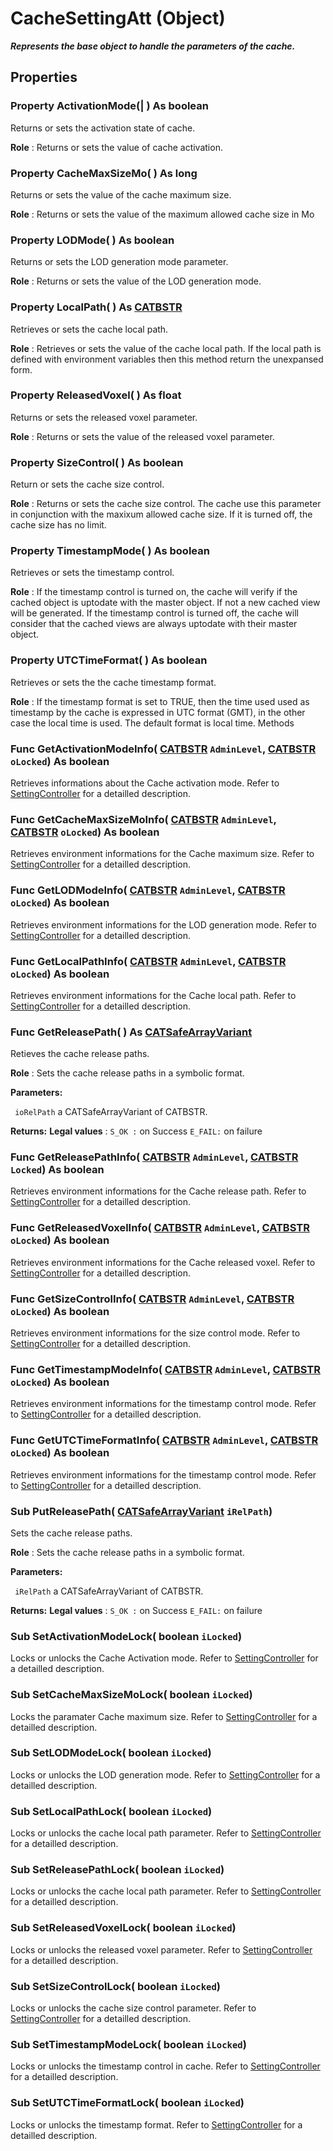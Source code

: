 # CacheSettingAtt (Object)

**_Represents the base object to handle the parameters of the cache._**

## Properties

### Property **ActivationMode**(| ) As boolean

   Returns or sets the activation state of cache.

**Role** : Returns or sets the value of cache activation.  
### Property **CacheMaxSizeMo**( ) As long

   Returns or sets the value of the cache maximum size.

**Role** : Returns or sets the value of the maximum allowed cache size in Mo  
### Property **LODMode**( ) As boolean

   Returns or sets the LOD generation mode parameter.

**Role** : Returns or sets the value of the LOD generation mode.  
### Property **LocalPath**( ) As [CATBSTR](../System/typedef_CATBSTR_8129.md)

   Retrieves or sets the cache local path.

**Role** : Retrieves or sets the value of the cache local path. If the local path is defined with environment variables then this method return the unexpansed form.  
### Property **ReleasedVoxel**( ) As float

   Returns or sets the released voxel parameter.

**Role** : Returns or sets the value of the released voxel parameter.  
### Property **SizeControl**( ) As boolean

   Return or sets the cache size control.

**Role** : Returns or sets the cache size control. The cache use this parameter in conjunction with the maxixum allowed cache size. If it is turned off, the cache size has no limit.  
### Property **TimestampMode**( ) As boolean

   Retrieves or sets the timestamp control.

**Role** : If the timestamp control is turned on, the cache will verify if the cached object is uptodate with the master object. If not a new cached view will be generated.
If the timestamp control is turned off, the cache will consider that the cached views are always uptodate with their master object.  
### Property **UTCTimeFormat**( ) As boolean

   Retrieves or sets the the cache timestamp format.

**Role** : If the timestamp format is set to TRUE, then the time used used as timestamp by the cache is expressed in UTC format (GMT), in the other case the local time is used. The default format is local time.  Methods

### Func **GetActivationModeInfo**( [CATBSTR](../System/typedef_CATBSTR_8129.md)  `AdminLevel`,  [CATBSTR](../System/typedef_CATBSTR_8129.md)  `oLocked`) As boolean

   Retrieves informations about the Cache activation mode.
Refer to [SettingController](../System/interface_SettingController_63320.md) for a detailled description.  
### Func **GetCacheMaxSizeMoInfo**( [CATBSTR](../System/typedef_CATBSTR_8129.md)  `AdminLevel`,  [CATBSTR](../System/typedef_CATBSTR_8129.md)  `oLocked`) As boolean

   Retrieves environment informations for the Cache maximum size.
Refer to [SettingController](../System/interface_SettingController_63320.md) for a detailled description.  
### Func **GetLODModeInfo**( [CATBSTR](../System/typedef_CATBSTR_8129.md)  `AdminLevel`,  [CATBSTR](../System/typedef_CATBSTR_8129.md)  `oLocked`) As boolean

   Retrieves environment informations for the LOD generation mode.
Refer to [SettingController](../System/interface_SettingController_63320.md) for a detailled description.  
### Func **GetLocalPathInfo**( [CATBSTR](../System/typedef_CATBSTR_8129.md)  `AdminLevel`,  [CATBSTR](../System/typedef_CATBSTR_8129.md)  `oLocked`) As boolean

   Retrieves environment informations for the Cache local path.
Refer to [SettingController](../System/interface_SettingController_63320.md) for a detailled description.  
### Func **GetReleasePath**( ) As [CATSafeArrayVariant](../System/typedef_CATSafeArrayVariant_73843.md)

   Retieves the cache release paths.

**Role** : Sets the cache release paths in a symbolic format.

**Parameters:**

` ioRelPath`      a CATSafeArrayVariant of CATBSTR.

**Returns:**      **Legal values** :
`S_OK :` on Success
`E_FAIL:` on failure  
### Func **GetReleasePathInfo**( [CATBSTR](../System/typedef_CATBSTR_8129.md)  `AdminLevel`,  [CATBSTR](../System/typedef_CATBSTR_8129.md)  `Locked`) As boolean

   Retrieves environment informations for the Cache release path.
Refer to [SettingController](../System/interface_SettingController_63320.md) for a detailled description.  
### Func **GetReleasedVoxelInfo**( [CATBSTR](../System/typedef_CATBSTR_8129.md)  `AdminLevel`,  [CATBSTR](../System/typedef_CATBSTR_8129.md)  `oLocked`) As boolean

   Retrieves environment informations for the Cache released voxel.
Refer to [SettingController](../System/interface_SettingController_63320.md) for a detailled description.  
### Func **GetSizeControlInfo**( [CATBSTR](../System/typedef_CATBSTR_8129.md)  `AdminLevel`,  [CATBSTR](../System/typedef_CATBSTR_8129.md)  `oLocked`) As boolean

   Retrieves environment informations for the size control mode.
Refer to [SettingController](../System/interface_SettingController_63320.md) for a detailled description.  
### Func **GetTimestampModeInfo**( [CATBSTR](../System/typedef_CATBSTR_8129.md)  `AdminLevel`,  [CATBSTR](../System/typedef_CATBSTR_8129.md)  `oLocked`) As boolean

   Retrieves environment informations for the timestamp control mode.
Refer to [SettingController](../System/interface_SettingController_63320.md) for a detailled description.  
### Func **GetUTCTimeFormatInfo**( [CATBSTR](../System/typedef_CATBSTR_8129.md)  `AdminLevel`,  [CATBSTR](../System/typedef_CATBSTR_8129.md)  `oLocked`) As boolean

   Retrieves environment informations for the timestamp control mode.
Refer to [SettingController](../System/interface_SettingController_63320.md) for a detailled description.  
### Sub **PutReleasePath**( [CATSafeArrayVariant](../System/typedef_CATSafeArrayVariant_73843.md)  `iRelPath`)

   Sets the cache release paths.

**Role** : Sets the cache release paths in a symbolic format.

**Parameters:**

` iRelPath`      a CATSafeArrayVariant of CATBSTR.

**Returns:**      **Legal values** :
`S_OK :` on Success
`E_FAIL:` on failure  
### Sub **SetActivationModeLock**( boolean  `iLocked`)

   Locks or unlocks the Cache Activation mode.
Refer to [SettingController](../System/interface_SettingController_63320.md) for a detailled description.  
### Sub **SetCacheMaxSizeMoLock**( boolean  `iLocked`)

   Locks the paramater Cache maximum size.
Refer to [SettingController](../System/interface_SettingController_63320.md) for a detailled description.  
### Sub **SetLODModeLock**( boolean  `iLocked`)

   Locks or unlocks the LOD generation mode.
Refer to [SettingController](../System/interface_SettingController_63320.md) for a detailled description.  
### Sub **SetLocalPathLock**( boolean  `iLocked`)

   Locks or unlocks the cache local path parameter.
Refer to [SettingController](../System/interface_SettingController_63320.md) for a detailled description.  
### Sub **SetReleasePathLock**( boolean  `iLocked`)

   Locks or unlocks the cache local path parameter.
Refer to [SettingController](../System/interface_SettingController_63320.md) for a detailled description.  
### Sub **SetReleasedVoxelLock**( boolean  `iLocked`)

   Locks or unlocks the released voxel parameter.
Refer to [SettingController](../System/interface_SettingController_63320.md) for a detailled description.  
### Sub **SetSizeControlLock**( boolean  `iLocked`)

   Locks or unlocks the cache size control parameter.
Refer to [SettingController](../System/interface_SettingController_63320.md) for a detailled description.  
### Sub **SetTimestampModeLock**( boolean  `iLocked`)

   Locks or unlocks the timestamp control in cache.
Refer to [SettingController](../System/interface_SettingController_63320.md) for a detailled description.  
### Sub **SetUTCTimeFormatLock**( boolean  `iLocked`)

   Locks or unlocks the timestamp format.
Refer to [SettingController](../System/interface_SettingController_63320.md) for a detailled description.